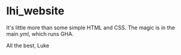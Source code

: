 # lhi_website
It's little more than some simple HTML and CSS. The magic is in the main.yml, which runs GHA.

All the best,
Luke
